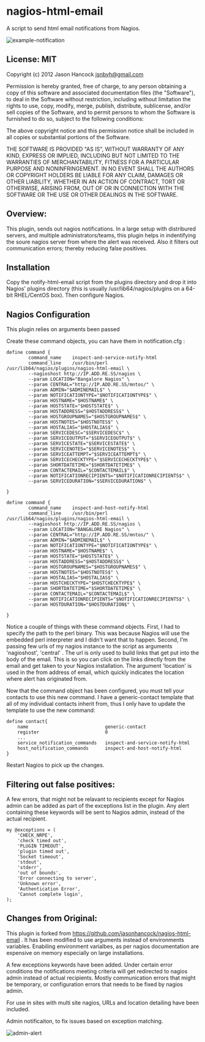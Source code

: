 nagios-html-email
=================

A script to send html email notifications from Nagios.

![example-notification](https://github.com/vazudevan/nagios-html-email/raw/master/example-images/example-notification.png)

License: MIT
------------
Copyright (c) 2012 Jason Hancock <jsnbyh@gmail.com>

Permission is hereby granted, free of charge, to any person obtaining a copy
of this software and associated documentation files (the "Software"), to deal
in the Software without restriction, including without limitation the rights
to use, copy, modify, merge, publish, distribute, sublicense, and/or sell
copies of the Software, and to permit persons to whom the Software is furnished
to do so, subject to the following conditions:

The above copyright notice and this permission notice shall be included in all
copies or substantial portions of the Software.

THE SOFTWARE IS PROVIDED "AS IS", WITHOUT WARRANTY OF ANY KIND, EXPRESS OR
IMPLIED, INCLUDING BUT NOT LIMITED TO THE WARRANTIES OF MERCHANTABILITY,
FITNESS FOR A PARTICULAR PURPOSE AND NONINFRINGEMENT. IN NO EVENT SHALL THE
AUTHORS OR COPYRIGHT HOLDERS BE LIABLE FOR ANY CLAIM, DAMAGES OR OTHER
LIABILITY, WHETHER IN AN ACTION OF CONTRACT, TORT OR OTHERWISE, ARISING FROM,
OUT OF OR IN CONNECTION WITH THE SOFTWARE OR THE USE OR OTHER DEALINGS IN
THE SOFTWARE.

Overview:
---------

This plugin, sends out nagios notifications.  In a large setup with distribured
servers, and multiple administrators/teams, this plugin helps in indentifying
the soure nagios server from where the alert was received.  Also it filters out
communication errors; thereby reducing false positives.

Installation
------------

Copy the notify-html-email script from the plugins directory and drop it into 
Nagios' plugins directory (this is usually /usr/lib64/nagios/plugins on a 
64-bit RHEL/CentOS box). Then configure Nagios.

Nagios Configuration
--------------------

This plugin relies on arguments been passed

Create these command objects, you can have them in notification.cfg :

```
define command {
        command_name    inspect-and-service-notify-html
        command_line    /usr/bin/perl
/usr/lib64/nagios/plugins/nagios-html-email \
        --nagioshost http://IP.ADD.RE.SS/nagios \
        --param LOCATION="Bangalore Nagios" \
        --param CENTRAL="http://IP.ADD.RE.SS/mntos/" \
        --param ADMIN="$ADMINEMAIL$" \
        --param NOTIFICATIONTYPE="$NOTIFICATIONTYPE$" \
        --param HOSTNAME="$HOSTNAME$" \
        --param HOSTSTATE="$HOSTSTATE$" \
        --param HOSTADDRESS="$HOSTADDRESS$" \
        --param HOSTGROUPNAMES="$HOSTGROUPNAMES$" \
        --param HOSTNOTES="$HOSTNOTES$" \
        --param HOSTALIAS="$HOSTALIAS$" \
        --param SERVICEDESC="$SERVICEDESC$" \
        --param SERVICEOUTPUT="$SERVICEOUTPUT$" \
        --param SERVICESTATE="$SERVICESTATE$" \
        --param SERVICENOTES="$SERVICENOTES$" \
        --param SERVICEATTEMPT="$SERVICEATTEMPT$" \
        --param SERVICECHECKTYPE="$SERVICECHECKTYPE$" \
        --param SHORTDATETIME="$SHORTDATETIME$" \
        --param CONTACTEMAIL="$CONTACTEMAIL$" \
        --param NOTIFICATIONRECIPIENTS="$NOTIFICATIONRECIPIENTS$" \
        --param SERVICEDURATION="$SERVICEDURATION$" \

}

define command {
        command_name    inspect-and-host-notify-html
        command_line    /usr/bin/perl
/usr/lib64/nagios/plugins/nagios-html-email \
        --nagioshost http://IP.ADD.RE.SS/nagios \
        --param LOCATION="BANGALORE Nagios" \
        --param CENTRAL="http://IP.ADD.RE.SS/mntos/" \
        --param ADMIN="$ADMINEMAIL$" \
        --param NOTIFICATIONTYPE="$NOTIFICATIONTYPE$" \
        --param HOSTNAME="$HOSTNAME$" \
        --param HOSTSTATE="$HOSTSTATE$" \
        --param HOSTADDRESS="$HOSTADDRESS$" \
        --param HOSTGROUPNAMES="$HOSTGROUPNAMES$" \
        --param HOSTNOTES="$HOSTNOTES$" \
        --param HOSTALIAS="$HOSTALIAS$" \
        --param HOSTCHECKTYPE="$HOSTCHECKTYPE$" \
        --param SHORTDATETIME="$SHORTDATETIME$" \
        --param CONTACTEMAIL="$CONTACTEMAIL$" \
        --param NOTIFICATIONRECIPIENTS="$NOTIFICATIONRECIPIENTS$" \
        --param HOSTDURATION="$HOSTDURATION$" \

}

```

Notice a couple of things with these command objects. First, I had to specify 
the path to the perl binary. This was because Nagios will use the embedded perl
interpreter and I didn't want that to happen. Second, I'm passing few urls
of my nagios instance to the script as arguments 'nagioshost', 'central' . The 
url is only used to build links that get put into the body of the email. This 
is so you can click on the links directly from the email and get taken to your 
Nagios installation.  The argument 'location' is used in the from address of
email, which quickly indicates the location where alert has originated from.

Now that the command object has been configured, you must tell your contacts to
use this new command. I have a generic-contact template that all of my individual
contacts inherit from, thus I only have to update the template to use the new
command:

```
define contact{
    name                            generic-contact 
    register                        0
    ...
    service_notification_commands   inspect-and-service-notify-html
    host_notification_commands      inspect-and-host-notify-html
}

```

Restart Nagios to pick up the changes.

Filtering out false positives:
------------------------------
A few errors, that might not be relavant to recipients except for Nagios admin
can be added as part of the exceptions list in the plugin.  Any alert
containing these keywords will be sent to Nagios admin, instead of the actual
recipient.

```
my @exceptions = (
	'CHECK_NRPE', 
	'check timed out', 
	'PLUGIN TIMEOUT', 
    'plugin timed out',
	'Socket timeout', 
	'stdout', 
	'stderr', 
	'out of bounds',
    'Error connecting to server',
    'Unknown error',
    'Authentication Error',
    'Cannot complete login',
);
```

Changes from Original:
----------------------
This plugin is forked from https://github.com/jasonhancock/nagios-html-email . It
has been modified to use arguments instead of environments variables.
Enabiling environment varialbes, as per nagios documentation are expensive on 
memory especially on large installations.

A few exceptions keywords have been added. Under certain error conditions the 
notifications meeting criteria will get redirected to nagios admin instead of 
actual recipients.  Mostly communication errors that might be temporary, or 
configuration errors that needs to be fixed by nagios admin.

For use in sites with multi site nagios, URLs and location detailing have been
included.

Admin notificaiton, to fix issues based on exception matching.

![admin-alert](https://github.com/vazudevan/nagios-html-email/raw/master/example-images/admin-alert.png)

